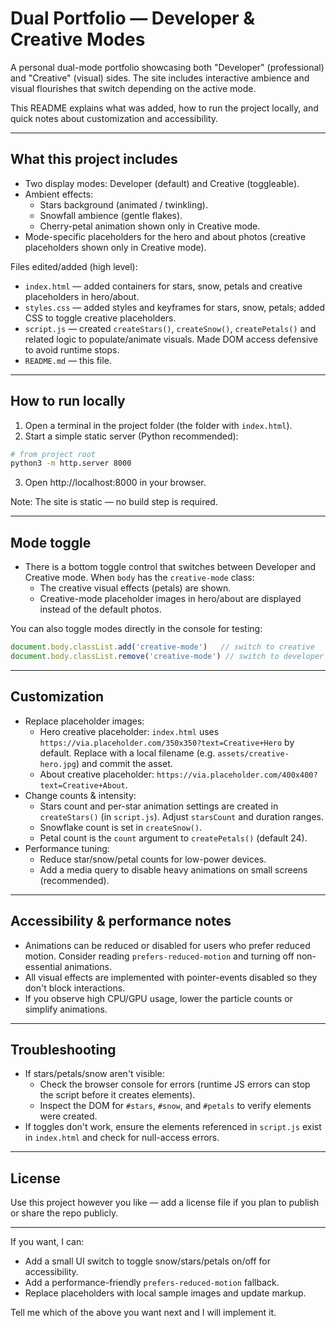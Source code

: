 # Dual Portfolio — Developer & Creative Modes

A personal dual-mode portfolio showcasing both "Developer" (professional) and "Creative" (visual) sides. The site includes interactive ambience and visual flourishes that switch depending on the active mode.

This README explains what was added, how to run the project locally, and quick notes about customization and accessibility.

---

## What this project includes

- Two display modes: Developer (default) and Creative (toggleable).
- Ambient effects:
  - Stars background (animated / twinkling).
  - Snowfall ambience (gentle flakes).
  - Cherry-petal animation shown only in Creative mode.
- Mode-specific placeholders for the hero and about photos (creative placeholders shown only in Creative mode).

Files edited/added (high level):
- `index.html` — added containers for stars, snow, petals and creative placeholders in hero/about.
- `styles.css` — added styles and keyframes for stars, snow, petals; added CSS to toggle creative placeholders.
- `script.js` — created `createStars()`, `createSnow()`, `createPetals()` and related logic to populate/animate visuals. Made DOM access defensive to avoid runtime stops.
- `README.md` — this file.

---

## How to run locally

1. Open a terminal in the project folder (the folder with `index.html`).
2. Start a simple static server (Python recommended):

```bash
# from project root
python3 -m http.server 8000
```

3. Open http://localhost:8000 in your browser.

Note: The site is static — no build step is required.

---

## Mode toggle

- There is a bottom toggle control that switches between Developer and Creative mode. When `body` has the `creative-mode` class:
  - The creative visual effects (petals) are shown.
  - Creative-mode placeholder images in hero/about are displayed instead of the default photos.

You can also toggle modes directly in the console for testing:

```js
document.body.classList.add('creative-mode')   // switch to creative
document.body.classList.remove('creative-mode') // switch to developer
```

---

## Customization

- Replace placeholder images:
  - Hero creative placeholder: `index.html` uses `https://via.placeholder.com/350x350?text=Creative+Hero` by default. Replace with a local filename (e.g. `assets/creative-hero.jpg`) and commit the asset.
  - About creative placeholder: `https://via.placeholder.com/400x400?text=Creative+About`.
- Change counts & intensity:
  - Stars count and per-star animation settings are created in `createStars()` (in `script.js`). Adjust `starsCount` and duration ranges.
  - Snowflake count is set in `createSnow()`.
  - Petal count is the `count` argument to `createPetals()` (default 24).
- Performance tuning:
  - Reduce star/snow/petal counts for low-power devices.
  - Add a media query to disable heavy animations on small screens (recommended).

---

## Accessibility & performance notes

- Animations can be reduced or disabled for users who prefer reduced motion. Consider reading `prefers-reduced-motion` and turning off non-essential animations.
- All visual effects are implemented with pointer-events disabled so they don't block interactions.
- If you observe high CPU/GPU usage, lower the particle counts or simplify animations.

---

## Troubleshooting

- If stars/petals/snow aren't visible:
  - Check the browser console for errors (runtime JS errors can stop the script before it creates elements).
  - Inspect the DOM for `#stars`, `#snow`, and `#petals` to verify elements were created.
- If toggles don't work, ensure the elements referenced in `script.js` exist in `index.html` and check for null-access errors.

---

## License

Use this project however you like — add a license file if you plan to publish or share the repo publicly.

---

If you want, I can:
- Add a small UI switch to toggle snow/stars/petals on/off for accessibility.
- Add a performance-friendly `prefers-reduced-motion` fallback.
- Replace placeholders with local sample images and update markup.

Tell me which of the above you want next and I will implement it.
